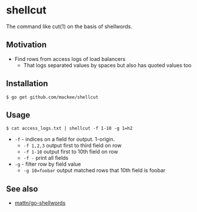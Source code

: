 # shellcut

The command like cut(1) on the basis of shellwords.

## Motivation

* Find rows from access logs of load balancers
  * That logs separated values by spaces but also has quoted values too

## Installation

```console
$ go get github.com/mackee/shellcut
```

## Usage

```console
$ cat access_logs.txt | shellcut -f 1-10 -g 1=h2
```

* `-f` - indices on a field for output. 1-origin.
  * `-f 1,2,3` output first to third field on row
  * `-f 1-10` output first to 10th field on row
  * `-f -` print all fields 
* `-g` - filter row by field value
  * `-g 10=foobar` output matched rows that 10th field is foobar

## See also

* [mattn/go-shellwords](https://github.com/mattn/go-shellwords)

